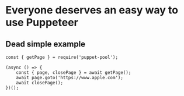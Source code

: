 # Everyone deserves an easy way to use Puppeteer
## Dead simple example
```
const { getPage } = require('puppet-pool');

(async () => {
    const { page, closePage } = await getPage();
    await page.goto('https://www.apple.com');
    await closePage();
})();
```

